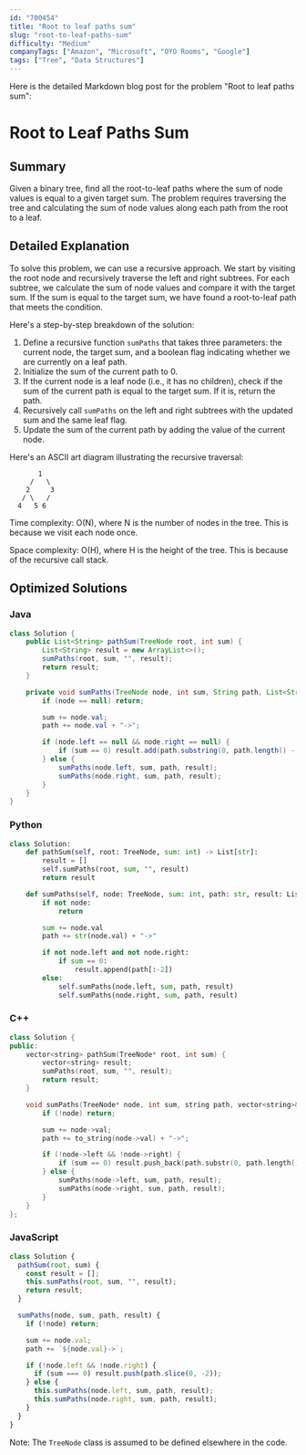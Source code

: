 ```yaml
---
id: "700454"
title: "Root to leaf paths sum"
slug: "root-to-leaf-paths-sum"
difficulty: "Medium"
companyTags: ["Amazon", "Microsoft", "OYO Rooms", "Google"]
tags: ["Tree", "Data Structures"]
---
```


Here is the detailed Markdown blog post for the problem "Root to leaf paths sum":

# Root to Leaf Paths Sum
## Summary
Given a binary tree, find all the root-to-leaf paths where the sum of node values is equal to a given target sum. The problem requires traversing the tree and calculating the sum of node values along each path from the root to a leaf.

## Detailed Explanation

To solve this problem, we can use a recursive approach. We start by visiting the root node and recursively traverse the left and right subtrees. For each subtree, we calculate the sum of node values and compare it with the target sum. If the sum is equal to the target sum, we have found a root-to-leaf path that meets the condition.

Here's a step-by-step breakdown of the solution:

1. Define a recursive function `sumPaths` that takes three parameters: the current node, the target sum, and a boolean flag indicating whether we are currently on a leaf path.
2. Initialize the sum of the current path to 0.
3. If the current node is a leaf node (i.e., it has no children), check if the sum of the current path is equal to the target sum. If it is, return the path.
4. Recursively call `sumPaths` on the left and right subtrees with the updated sum and the same leaf flag.
5. Update the sum of the current path by adding the value of the current node.

Here's an ASCII art diagram illustrating the recursive traversal:

```
       1
     /   \
    2     3
   / \   /
  4   5 6
```

Time complexity: O(N), where N is the number of nodes in the tree. This is because we visit each node once.

Space complexity: O(H), where H is the height of the tree. This is because of the recursive call stack.

## Optimized Solutions

### Java
```java
class Solution {
    public List<String> pathSum(TreeNode root, int sum) {
        List<String> result = new ArrayList<>();
        sumPaths(root, sum, "", result);
        return result;
    }

    private void sumPaths(TreeNode node, int sum, String path, List<String> result) {
        if (node == null) return;

        sum += node.val;
        path += node.val + "->";

        if (node.left == null && node.right == null) {
            if (sum == 0) result.add(path.substring(0, path.length() - 2));
        } else {
            sumPaths(node.left, sum, path, result);
            sumPaths(node.right, sum, path, result);
        }
    }
}
```

### Python
```python
class Solution:
    def pathSum(self, root: TreeNode, sum: int) -> List[str]:
        result = []
        self.sumPaths(root, sum, "", result)
        return result

    def sumPaths(self, node: TreeNode, sum: int, path: str, result: List[str]) -> None:
        if not node:
            return

        sum += node.val
        path += str(node.val) + "->"

        if not node.left and not node.right:
            if sum == 0:
                result.append(path[:-2])
        else:
            self.sumPaths(node.left, sum, path, result)
            self.sumPaths(node.right, sum, path, result)
```

### C++
```cpp
class Solution {
public:
    vector<string> pathSum(TreeNode* root, int sum) {
        vector<string> result;
        sumPaths(root, sum, "", result);
        return result;
    }

    void sumPaths(TreeNode* node, int sum, string path, vector<string>& result) {
        if (!node) return;

        sum += node->val;
        path += to_string(node->val) + "->";

        if (!node->left && !node->right) {
            if (sum == 0) result.push_back(path.substr(0, path.length() - 2));
        } else {
            sumPaths(node->left, sum, path, result);
            sumPaths(node->right, sum, path, result);
        }
    }
};
```

### JavaScript
```javascript
class Solution {
  pathSum(root, sum) {
    const result = [];
    this.sumPaths(root, sum, "", result);
    return result;
  }

  sumPaths(node, sum, path, result) {
    if (!node) return;

    sum += node.val;
    path += `${node.val}->`;

    if (!node.left && !node.right) {
      if (sum === 0) result.push(path.slice(0, -2));
    } else {
      this.sumPaths(node.left, sum, path, result);
      this.sumPaths(node.right, sum, path, result);
    }
  }
}
```

Note: The `TreeNode` class is assumed to be defined elsewhere in the code.